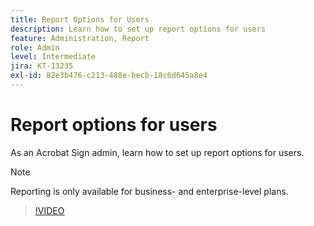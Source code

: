 ```yaml
---
title: Report Options for Users
description: Learn how to set up report options for users
feature: Administration, Report
role: Admin
level: Intermediate
jira: KT-13235
exl-id: 82e3b476-c213-488e-becb-18c6d645a8e4
---
```

# Report options for users

As an Acrobat Sign admin, learn how to set up report options for users.  

>[!NOTE]
>
>Reporting is only available for business- and enterprise-level plans.

>[!VIDEO](https://video.tv.adobe.com/v/3419303?quality=12&learn=on&hidetitle=true)
